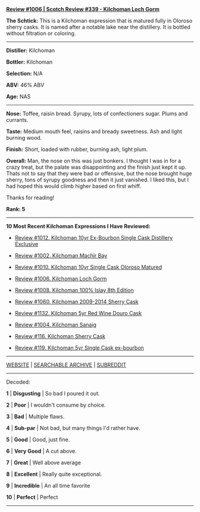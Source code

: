 
[**Review #1006 | Scotch Review #339 - Kilchoman Loch Gorm**]( https://t8ke.review/review-1006-kilchoman-loch-gorm/)

**The Schtick:** This is a Kilchoman expression that is matured fully in Oloroso sherry casks. It is named after a notable lake near the distillery. It is bottled without filtration or coloring. 

-----

**Distiller:** Kilchoman

**Bottler:** Kilchoman

**Selection:** N/A

**ABV:**  46% ABV

**Age:** NAS 

-----

**Nose:**  Toffee, raisin bread. Syrupy, lots of confectioners sugar. Plums and currants. 

**Taste:** Medium mouth feel, raisins and bready sweetness. Ash and light burning wood. 

**Finish:** Short, loaded with rubber, burning ash, light plum. 

**Overall:** Man, the nose on this was just bonkers. I thought I was in for a crazy treat, but the palate was disappointing and the finish just kept it up. Thats not to say that they were bad or offensive, but the nose brought huge sherry, tons of syrupy goodness and then it just vanished. I liked this, but I had hoped this would climb higher based on first whiff. 

Thanks for reading!

**Rank: 5**

----- 

**10 Most Recent Kilchoman Expressions I Have Reviewed:** 

- [Review #1012. Kilchoman 10yr Ex-Bourbon Single Cask Distillery Exclusive]( https://t8ke.review/review-1012-kilchoman-10yr-ex-bourbon-single-cask-distillery-exclusive/) 

- [Review #1002. Kilchoman Machir Bay]( https://t8ke.review/review-1002-kilchoman-machir-bay-rays-wine-and-spirits-selection/) 

- [Review #1010. Kilchoman 10yr Single Cask Oloroso Matured]( https://t8ke.review/review-1010-kilchoman-10yr-single-cask-oloroso/) 

- [Review #1006. Kilchoman Loch Gorm]( https://t8ke.review/review-1006-kilchoman-loch-gorm/) 

- [Review #1008. Kilchoman 100% Islay 8th Edition]( https://t8ke.review/review-1008-kilchoman-100-islay-8th-edition/) 

- [Review #1060. Kilchoman 2009-2014 Sherry Cask]( https://t8ke.review/review-1060-kilchoman-2009-sherry-cask/) 

- [Review #1132. Kilchoman 5yr Red Wine Douro Cask]( https://t8ke.review/review-1132-kilchoman-5yr-red-wine-douro-cask/) 

- [Review #1004. Kilchoman Sanaig]( https://t8ke.review/review-1004-kilchoman-sanaig/) 

- [Review #116. Kilchoman Sherry Cask]( https://t8ke.review/review-116-kilchoman-sherry-cask/) 

- [Review #119. Kilchoman 5yr Single Cask ex-bourbon]( https://t8ke.review/review-119-kilchoman-5yr-ex-bourbon/) 

-----

[WEBSITE](https://t8ke.review) | [SEARCHABLE ARCHIVE](https://t8ke.review/review-archive/) | [SUBREDDIT](https://reddit.com/r/t8kereviews)

-----

Decoded:

**1** | **Disgusting** | So bad I poured it out.

**2** | **Poor** | I wouldn't consume by choice.

**3** | **Bad** | Multiple flaws.

**4** | **Sub-par** | Not bad, but many things I'd rather have.

**5** | **Good** | Good, just fine.

**6** | **Very Good** | A cut above.

**7** | **Great** | Well above average

**8** | **Excellent** | Really quite exceptional.

**9** | **Incredible** | An all time favorite

**10** | **Perfect** | Perfect

----

